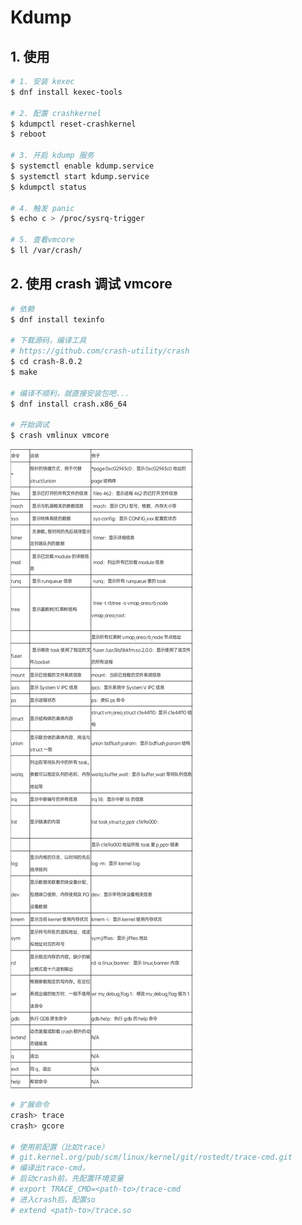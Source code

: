 # Kdump

## 1. 使用

```bash
# 1. 安装 kexec
$ dnf install kexec-tools

# 2. 配置 crashkernel
$ kdumpctl reset-crashkernel
$ reboot

# 3. 开启 kdump 服务
$ systemctl enable kdump.service
$ systemctl start kdump.service
$ kdumpctl status

# 4. 触发 panic
$ echo c > /proc/sysrq-trigger

# 5. 查看vmcore
$ ll /var/crash/
```

## 2. 使用 crash 调试 vmcore

```bash
# 依赖
$ dnf install texinfo

# 下载源码，编译工具
# https://github.com/crash-utility/crash
$ cd crash-8.0.2
$ make

# 编译不顺利，就直接安装包吧...
$ dnf install crash.x86_64

# 开始调试
$ crash vmlinux vmcore
```

![crash命令](./images/kdump/crash-help.png)

```bash
# 扩展命令
crash> trace
crash> gcore

# 使用前配置（比如trace）
# git.kernel.org/pub/scm/linux/kernel/git/rostedt/trace-cmd.git
# 编译出trace-cmd，
# 启动crash前，先配置环境变量
# export TRACE_CMD=<path-to>/trace-cmd
# 进入crash后，配置so
# extend <path-to>/trace.so
```